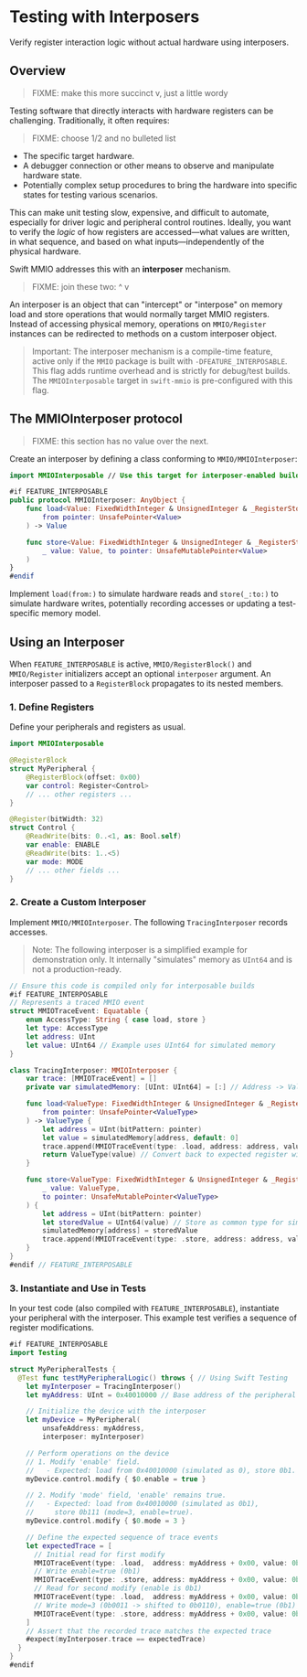 # Testing with Interposers

Verify register interaction logic without actual hardware using interposers.

## Overview

> FIXME: make this more succinct v, just a little wordy

Testing software that directly interacts with hardware registers can be challenging. Traditionally, it often requires:

> FIXME: choose 1/2 and no bulleted list

- The specific target hardware.
- A debugger connection or other means to observe and manipulate hardware state.
- Potentially complex setup procedures to bring the hardware into specific states for testing various scenarios.

This can make unit testing slow, expensive, and difficult to automate, especially for driver logic and peripheral control routines. Ideally, you want to verify the *logic* of how registers are accessed—what values are written, in what sequence, and based on what inputs—independently of the physical hardware.

Swift MMIO addresses this with an **interposer** mechanism.

> FIXME: join these two: ^ v

An interposer is an object that can "intercept" or "interpose" on memory load and store operations that would normally target MMIO registers. Instead of accessing physical memory, operations on ``MMIO/Register`` instances can be redirected to methods on a custom interposer object.

> Important: The interposer mechanism is a compile-time feature, active only if the `MMIO` package is built with `-DFEATURE_INTERPOSABLE`. This flag adds runtime overhead and is strictly for debug/test builds. The `MMIOInterposable` target in `swift-mmio` is pre-configured with this flag.

## The MMIOInterposer protocol

> FIXME: this section has no value over the next.

Create an interposer by defining a class conforming to ``MMIO/MMIOInterposer``:

```swift
import MMIOInterposable // Use this target for interposer-enabled builds

#if FEATURE_INTERPOSABLE
public protocol MMIOInterposer: AnyObject {
    func load<Value: FixedWidthInteger & UnsignedInteger & _RegisterStorage>(
        from pointer: UnsafePointer<Value>
    ) -> Value

    func store<Value: FixedWidthInteger & UnsignedInteger & _RegisterStorage>(
        _ value: Value, to pointer: UnsafeMutablePointer<Value>
    )
}
#endif
```

Implement `load(from:)` to simulate hardware reads and `store(_:to:)` to simulate hardware writes, potentially recording accesses or updating a test-specific memory model.

## Using an Interposer

When `FEATURE_INTERPOSABLE` is active, ``MMIO/RegisterBlock()`` and ``MMIO/Register`` initializers accept an optional `interposer` argument. An interposer passed to a `RegisterBlock` propagates to its nested members.

### 1. Define Registers

Define your peripherals and registers as usual.

```swift
import MMIOInterposable

@RegisterBlock
struct MyPeripheral {
    @RegisterBlock(offset: 0x00)
    var control: Register<Control>
    // ... other registers ...
}

@Register(bitWidth: 32)
struct Control {
    @ReadWrite(bits: 0..<1, as: Bool.self)
    var enable: ENABLE
    @ReadWrite(bits: 1..<5)
    var mode: MODE
    // ... other fields ...
}
```

### 2. Create a Custom Interposer

Implement ``MMIO/MMIOInterposer``. The following `TracingInterposer` records accesses.

> Note: The following interposer is a simplified example for demonstration only. It internally "simulates" memory as `UInt64` and is not a production-ready.

```swift
// Ensure this code is compiled only for interposable builds
#if FEATURE_INTERPOSABLE
// Represents a traced MMIO event
struct MMIOTraceEvent: Equatable {
    enum AccessType: String { case load, store }
    let type: AccessType
    let address: UInt
    let value: UInt64 // Example uses UInt64 for simulated memory
}

class TracingInterposer: MMIOInterposer {
    var trace: [MMIOTraceEvent] = []
    private var simulatedMemory: [UInt: UInt64] = [:] // Address -> Value

    func load<ValueType: FixedWidthInteger & UnsignedInteger & _RegisterStorage>(
        from pointer: UnsafePointer<ValueType>
    ) -> ValueType {
        let address = UInt(bitPattern: pointer)
        let value = simulatedMemory[address, default: 0]
        trace.append(MMIOTraceEvent(type: .load, address: address, value: value))
        return ValueType(value) // Convert back to expected register width
    }

    func store<ValueType: FixedWidthInteger & UnsignedInteger & _RegisterStorage>(
        _ value: ValueType,
        to pointer: UnsafeMutablePointer<ValueType>
    ) {
        let address = UInt(bitPattern: pointer)
        let storedValue = UInt64(value) // Store as common type for simulation
        simulatedMemory[address] = storedValue
        trace.append(MMIOTraceEvent(type: .store, address: address, value: storedValue))
    }
}
#endif // FEATURE_INTERPOSABLE
```

### 3. Instantiate and Use in Tests

In your test code (also compiled with `FEATURE_INTERPOSABLE`), instantiate your peripheral with the interposer. This example test verifies a sequence of register modifications.

```swift
#if FEATURE_INTERPOSABLE
import Testing

struct MyPeripheralTests {
  @Test func testMyPeripheralLogic() throws { // Using Swift Testing
    let myInterposer = TracingInterposer()
    let myAddress: UInt = 0x40010000 // Base address of the peripheral

    // Initialize the device with the interposer
    let myDevice = MyPeripheral(
        unsafeAddress: myAddress,
        interposer: myInterposer)

    // Perform operations on the device
    // 1. Modify 'enable' field.
    //   - Expected: load from 0x40010000 (simulated as 0), store 0b1.
    myDevice.control.modify { $0.enable = true }

    // 2. Modify 'mode' field, 'enable' remains true.
    //   - Expected: load from 0x40010000 (simulated as 0b1),
    //     store 0b111 (mode=3, enable=true).
    myDevice.control.modify { $0.mode = 3 }

    // Define the expected sequence of trace events
    let expectedTrace = [
      // Initial read for first modify
      MMIOTraceEvent(type: .load,  address: myAddress + 0x00, value: 0b0),
      // Write enable=true (0b1)
      MMIOTraceEvent(type: .store, address: myAddress + 0x00, value: 0b1),
      // Read for second modify (enable is 0b1)
      MMIOTraceEvent(type: .load,  address: myAddress + 0x00, value: 0b1),
      // Write mode=3 (0b0011 -> shifted to 0b0110), enable=true (0b1) -> 0b0111
      MMIOTraceEvent(type: .store, address: myAddress + 0x00, value: 0b111),
    ]
    // Assert that the recorded trace matches the expected trace
    #expect(myInterposer.trace == expectedTrace)
  }
}
#endif
```
